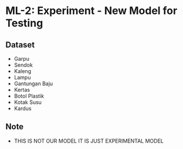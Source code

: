 # ML-2: Experiment - New Model for Testing

## Dataset
- Garpu
- Sendok
- Kaleng
- Lampu
- Gantungan Baju
- Kertas
- Botol Plastik
- Kotak Susu
- Kardus

## Note
- THIS IS NOT OUR MODEL IT IS JUST EXPERIMENTAL MODEL
  

